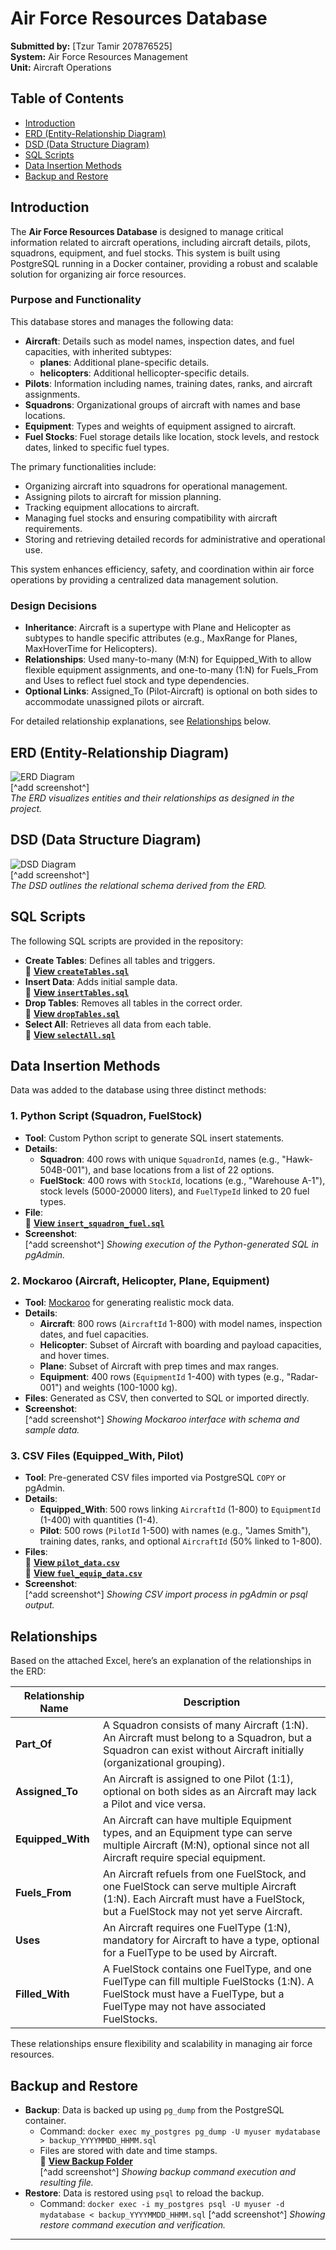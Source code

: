 # Air Force Resources Database

**Submitted by:** [Tzur Tamir 207876525]  
**System:** Air Force Resources Management  
**Unit:** Aircraft Operations  

## Table of Contents
- [Introduction](#introduction)
- [ERD (Entity-Relationship Diagram)](#erd-entity-relationship-diagram)
- [DSD (Data Structure Diagram)](#dsd-data-structure-diagram)
- [SQL Scripts](#sql-scripts)
- [Data Insertion Methods](#data-insertion-methods)
- [Backup and Restore](#backup-and-restore)

## Introduction

The **Air Force Resources Database** is designed to manage critical information related to aircraft operations, including aircraft details, pilots, squadrons, equipment, and fuel stocks. This system is built using PostgreSQL running in a Docker container, providing a robust and scalable solution for organizing air force resources.

### Purpose and Functionality
This database stores and manages the following data:
- **Aircraft**: Details such as model names, inspection dates, and fuel capacities, with inherited subtypes:
    - **planes**: Additional plane-specific details.
    - **helicopters**: Additional hellicopter-specific details.
- **Pilots**: Information including names, training dates, ranks, and aircraft assignments.
- **Squadrons**: Organizational groups of aircraft with names and base locations.
- **Equipment**: Types and weights of equipment assigned to aircraft.
- **Fuel Stocks**: Fuel storage details like location, stock levels, and restock dates, linked to specific fuel types.

The primary functionalities include:
- Organizing aircraft into squadrons for operational management.
- Assigning pilots to aircraft for mission planning.
- Tracking equipment allocations to aircraft.
- Managing fuel stocks and ensuring compatibility with aircraft requirements.
- Storing and retrieving detailed records for administrative and operational use.

This system enhances efficiency, safety, and coordination within air force operations by providing a centralized data management solution.

### Design Decisions
- **Inheritance**: Aircraft is a supertype with Plane and Helicopter as subtypes to handle specific attributes (e.g., MaxRange for Planes, MaxHoverTime for Helicopters).
- **Relationships**: Used many-to-many (M:N) for Equipped_With to allow flexible equipment assignments, and one-to-many (1:N) for Fuels_From and Uses to reflect fuel stock and type dependencies.
- **Optional Links**: Assigned_To (Pilot-Aircraft) is optional on both sides to accommodate unassigned pilots or aircraft.

For detailed relationship explanations, see [Relationships](#relationships) below.

## ERD (Entity-Relationship Diagram)
![ERD Diagram](Phase1/ERD.png)  
[^add screenshot^]  
*The ERD visualizes entities and their relationships as designed in the project.*

## DSD (Data Structure Diagram)
![DSD Diagram](Phase1/DSD.png)  
[^add screenshot^]  
*The DSD outlines the relational schema derived from the ERD.*

## SQL Scripts
The following SQL scripts are provided in the repository:
- **Create Tables**: Defines all tables and triggers.  
  📜 **[View `createTables.sql`](Phase1/scripts/createTables.sql)**  
- **Insert Data**: Adds initial sample data.  
  📜 **[View `insertTables.sql`](Phase1/scripts/insertTables.sql)**  
- **Drop Tables**: Removes all tables in the correct order.  
  📜 **[View `dropTables.sql`](Phase1/scripts/dropTables.sql)**  
- **Select All**: Retrieves all data from each table.  
  📜 **[View `selectAll.sql`](Phase1/scripts/selectAll.sql)**  

## Data Insertion Methods
Data was added to the database using three distinct methods:

### 1. Python Script (Squadron, FuelStock)
- **Tool**: Custom Python script to generate SQL insert statements.
- **Details**: 
  - **Squadron**: 400 rows with unique `SquadronId`, names (e.g., "Hawk-504B-001"), and base locations from a list of 22 options.
  - **FuelStock**: 400 rows with `StockId`, locations (e.g., "Warehouse A-1"), stock levels (5000-20000 liters), and `FuelTypeId` linked to 20 fuel types.
- **File**:  
  📜 **[View `insert_squadron_fuel.sql`](Phase1/scripts/insert_squadron_fuel.sql)**  
- **Screenshot**:  
  [^add screenshot^] *Showing execution of the Python-generated SQL in pgAdmin.*

### 2. Mockaroo (Aircraft, Helicopter, Plane, Equipment)
- **Tool**: [Mockaroo](https://www.mockaroo.com/) for generating realistic mock data.
- **Details**: 
  - **Aircraft**: 800 rows (`AircraftId` 1-800) with model names, inspection dates, and fuel capacities.
  - **Helicopter**: Subset of Aircraft with boarding and payload capacities, and hover times.
  - **Plane**: Subset of Aircraft with prep times and max ranges.
  - **Equipment**: 400 rows (`EquipmentId` 1-400) with types (e.g., "Radar-001") and weights (100-1000 kg).
- **Files**: Generated as CSV, then converted to SQL or imported directly.
- **Screenshot**:  
  [^add screenshot^] *Showing Mockaroo interface with schema and sample data.*

### 3. CSV Files (Equipped_With, Pilot)
- **Tool**: Pre-generated CSV files imported via PostgreSQL `COPY` or pgAdmin.
- **Details**: 
  - **Equipped_With**: 500 rows linking `AircraftId` (1-800) to `EquipmentId` (1-400) with quantities (1-4).
  - **Pilot**: 500 rows (`PilotId` 1-500) with names (e.g., "James Smith"), training dates, ranks, and optional `AircraftId` (50% linked to 1-800).
- **Files**:  
  📜 **[View `pilot_data.csv`](Phase1/data/pilot_data.csv)**  
  📜 **[View `fuel_equip_data.csv`](Phase1/data/fuel_equip_data.csv)**  
- **Screenshot**:  
  [^add screenshot^] *Showing CSV import process in pgAdmin or psql output.*

## Relationships
Based on the attached Excel, here’s an explanation of the relationships in the ERD:

| Relationship Name | Description |
|-------------------|-------------|
| **Part_Of**       | A Squadron consists of many Aircraft (1:N). An Aircraft must belong to a Squadron, but a Squadron can exist without Aircraft initially (organizational grouping). |
| **Assigned_To**   | An Aircraft is assigned to one Pilot (1:1), optional on both sides as an Aircraft may lack a Pilot and vice versa. |
| **Equipped_With** | An Aircraft can have multiple Equipment types, and an Equipment type can serve multiple Aircraft (M:N), optional since not all Aircraft require special equipment. |
| **Fuels_From**    | An Aircraft refuels from one FuelStock, and one FuelStock can serve multiple Aircraft (1:N). Each Aircraft must have a FuelStock, but a FuelStock may not yet serve Aircraft. |
| **Uses**          | An Aircraft requires one FuelType (1:N), mandatory for Aircraft to have a type, optional for a FuelType to be used by Aircraft. |
| **Filled_With**   | A FuelStock contains one FuelType, and one FuelType can fill multiple FuelStocks (1:N). A FuelStock must have a FuelType, but a FuelType may not have associated FuelStocks. |

These relationships ensure flexibility and scalability in managing air force resources.

## Backup and Restore
- **Backup**: Data is backed up using `pg_dump` from the PostgreSQL container.
  - Command: `docker exec my_postgres pg_dump -U myuser mydatabase > backup_YYYYMMDD_HHMM.sql`
  - Files are stored with date and time stamps.  
  📁 **[View Backup Folder](Phase1/Backup)**  
  [^add screenshot^] *Showing backup command execution and resulting file.*
- **Restore**: Data is restored using `psql` to reload the backup.
  - Command: `docker exec -i my_postgres psql -U myuser -d mydatabase < backup_YYYYMMDD_HHMM.sql`
  [^add screenshot^] *Showing restore command execution and verification.*

---
